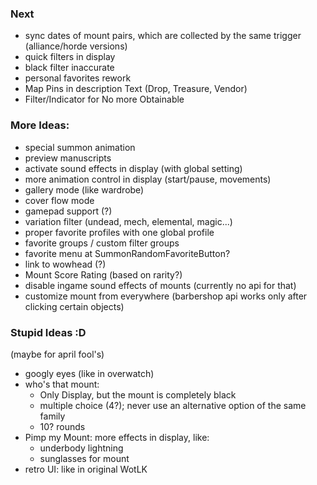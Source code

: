 
### Next
- sync dates of mount pairs, which are collected by the same trigger (alliance/horde versions)
- quick filters in display
- black filter inaccurate
- personal favorites rework
- Map Pins in description Text (Drop, Treasure, Vendor)
- Filter/Indicator for No more Obtainable

### More Ideas:
- special summon animation
- preview manuscripts
- activate sound effects in display (with global setting)
- more animation control in display (start/pause, movements)
- gallery mode (like wardrobe)
- cover flow mode
- gamepad support (?)
- variation filter (undead, mech, elemental, magic...)
- proper favorite profiles with one global profile
- favorite groups / custom filter groups
- favorite menu at SummonRandomFavoriteButton?
- link to wowhead (?)
- Mount Score Rating (based on rarity?)
- disable ingame sound effects of mounts (currently no api for that)
- customize mount from everywhere (barbershop api works only after clicking certain objects)

### Stupid Ideas :D
(maybe for april fool's)
- googly eyes (like in overwatch)
- who's that mount:
  - Only Display, but the mount is completely black
  - multiple choice (4?); never use an alternative option of the same family
  - 10? rounds
- Pimp my Mount: more effects in display, like:
    - underbody lightning
    - sunglasses for mount
- retro UI: like in original WotLK
